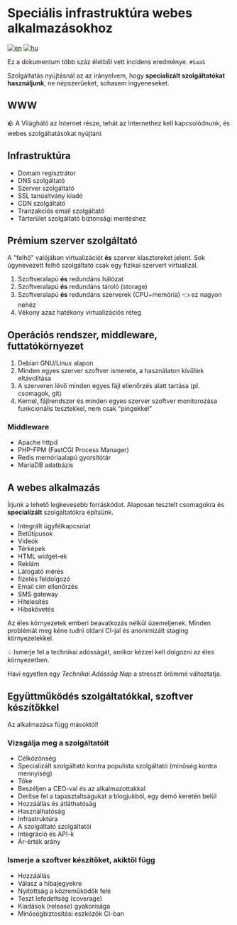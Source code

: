 # Speciális infrastruktúra webes alkalmazásokhoz

[![en](https://img.shields.io/badge/lang-english%20%F0%9F%87%AC%F0%9F%87%A7-white)](README.md)
[![hu](https://img.shields.io/badge/nyelv-magyar%20%F0%9F%87%AD%F0%9F%87%BA-white)](README.hu.md)

Ez a dokumentum több száz életből vett incidens eredménye.
`#SaaS`

Szolgáltatás nyújtásnál az az irányelvem,
hogy **specializált szolgáltatókat használjunk**, ne népszerűeket, sohasem ingyeneseket.

## WWW

:rock: A Világháló az Internet része,
tehát az Internethez kell kapcsolódnunk, és webes szolgáltatásokat nyújtani.

## Infrastruktúra

- Domain regisztrátor
- DNS szolgáltató
- Szerver szolgáltató
- SSL tanúsítvány kiadó
- CDN szolgáltató
- Tranzakciós email szolgáltató
- Tárterület szolgáltató biztonsági mentéshez

## Prémium szerver szolgáltató

A "felhő" valójában virtualizációt **és** szerver klasztereket jelent.
Sok úgynevezett felhő szolgáltató csak egy fizikai szervert virtualizál.

1. Szoftveralapú **és** redundáns hálózat
2. Szoftveralapú **és** redundáns tároló (storage)
3. Szoftveralapú **és** redundáns szerverek
    (CPU+memória) :point_left: ez nagyon nehéz
4. Vékony azaz hatékony virtualizációs réteg

## Operációs rendszer, middleware, futtatókörnyezet

1. Debian GNU/Linux alapon
2. Minden egyes szerver szoftver ismerete, a használaton kívüliek eltávolítása
3. A szerveren lévő minden egyes fájl ellenőrzés alatt tartása (pl. csomagok, git)
4. Kernel, fájlrendszer és minden egyes szerver szoftver
    monitorozása funkcionális tesztekkel, nem csak "pingekkel"

### Middleware

- Apache httpd
- PHP-FPM (FastCGI Process Manager)
- Redis memóriaalapú gyorsítótár
- MariaDB adatbázis

## A webes alkalmazás

Írjunk a lehető legkevesebb forráskódot.
Alaposan tesztelt csomagokra és **specializált** szolgáltatókra építsünk.

- Integrált ügyfélkapcsolat
- Betűtípusok
- Videók
- Térképek
- HTML widget-ek
- Reklám
- Látogató mérés
- fizetés feldolgozó
- Email cím ellenőrzés
- SMS gateway
- Hitelesítés
- Hibakövetés

Az éles környezetek emberi beavatkozás nélkül üzemeljenek.
Minden problémát meg kéne tudni oldani CI-jal
és anonimizált staging környezetekkel.

:bulb: Ismerje fel a technikai adósságát,
amikor kézzel kell dolgozni az éles környezetben.

Havi egyetlen egy _Technikai Adósság Nap_ a stresszt örömmé változtatja.

## Együttműködés szolgáltatókkal, szoftver készítőkkel

Az alkalmazása függ másoktól!

### Vizsgálja meg a szolgáltatóit

- Célközönség
- Specializált szolgáltató kontra populista szolgáltató (minőség kontra mennyiség)
- Tőke
- Beszéljen a CEO-val és az alkalmazottakkal
- Derítse fel a tapasztaltságukat a blogjukból, egy demó keretén belül
- Hozzáállás és átláthatóság
- Használhatóság
- Infrastruktúra
- A szolgáltató szolgáltatói
- Integráció és API-k
- Ár-érték arány

### Ismerje a szoftver készítőket, akiktől függ

- Hozzáállás
- Válasz a hibajegyekre
- Nyitottság a közreműködők felé
- Teszt lefedettség (coverage)
- Kiadások (release) gyakorisága
- Minőségbiztosítási eszközök CI-ban
